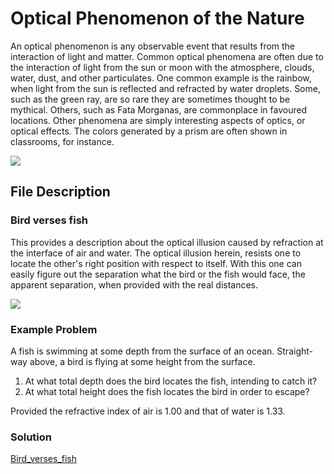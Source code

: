 # Optical Phenomenon of the Nature

An optical phenomenon is any observable event that results from the
interaction of light and matter. Common optical phenomena are often
due to the interaction of light from the sun or moon with the
atmosphere, clouds, water, dust, and other particulates. One
common example is the rainbow, when light from the sun is reflected and
refracted by water droplets. Some, such as the green ray, are so
rare they are sometimes thought to be mythical. Others, such as Fata
Morganas, are commonplace in favoured locations. Other phenomena are
simply interesting aspects of optics, or optical effects. The colors
generated by a prism are often shown in classrooms, for instance.
 
![](https://upload.wikimedia.org/wikipedia/commons/thumb/f/f7/Sun_halo_optical_phenomenon_edit.jpg/405px-Sun_halo_optical_phenomenon_edit.jpg)

## File Description

### Bird verses fish

This provides a description about the optical illusion caused by
refraction at the interface of air and water. The optical illusion
herein, resists one to locate the other's right position with respect to
itself. With this one can easily figure out the separation what the
bird or the fish would face, the apparent separation, when provided
with the real distances.

![](https://d10lpgp6xz60nq.cloudfront.net/physics_images/BMS_OBJ_XII_C08_E01_234_S01.png)

### Example Problem

A fish is swimming at some depth from the surface of an ocean. 
Straight-way above, a bird is flying at some height from the surface.

1. At what total depth does the bird locates the fish, intending to
   catch it?
1. At what total height does the fish locates the bird in order to
   escape?

Provided the refractive index of air is 1.00 and that of water is 1.33.

### Solution

[Bird_verses_fish](BvF.md)

